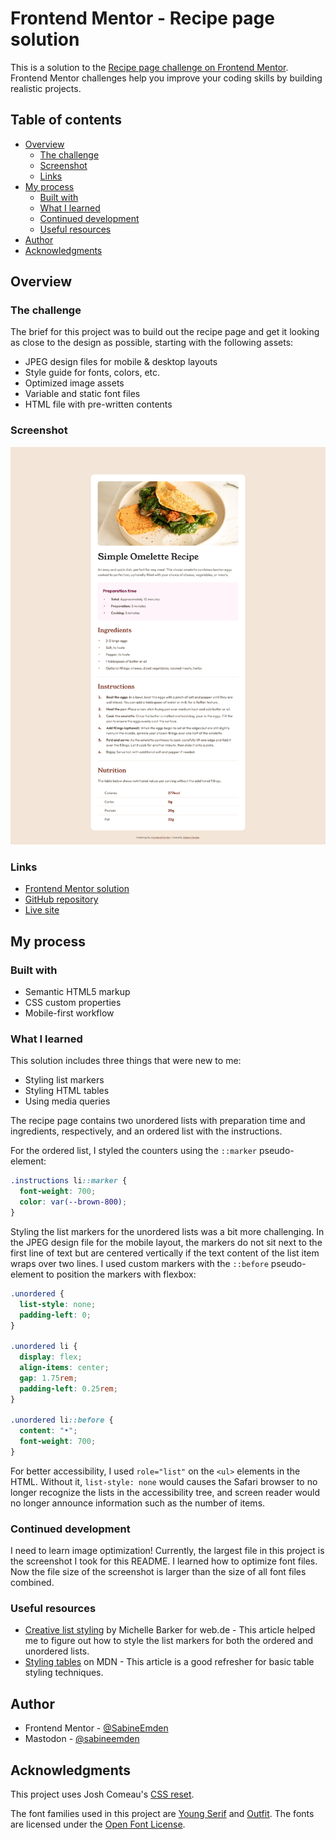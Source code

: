 # Frontend Mentor - Recipe page solution

This is a solution to the [Recipe page challenge on Frontend Mentor](https://www.frontendmentor.io/challenges/recipe-page-KiTsR8QQKm). Frontend Mentor challenges help you improve your coding skills by building realistic projects.

## Table of contents

- [Overview](#overview)
  - [The challenge](#the-challenge)
  - [Screenshot](#screenshot)
  - [Links](#links)
- [My process](#my-process)
  - [Built with](#built-with)
  - [What I learned](#what-i-learned)
  - [Continued development](#continued-development)
  - [Useful resources](#useful-resources)
- [Author](#author)
- [Acknowledgments](#acknowledgments)

## Overview

### The challenge

The brief for this project was to build out the recipe page and get it looking as close to the design as possible, starting with the following assets:

- JPEG design files for mobile & desktop layouts
- Style guide for fonts, colors, etc.
- Optimized image assets
- Variable and static font files
- HTML file with pre-written contents

### Screenshot

![](./screenshot.png)

### Links

- [Frontend Mentor solution](https://www.frontendmentor.io/solutions/recipe-page-with-custom-list-markers-vFoBeEZe5Z)
- [GitHub repository](https://github.com/SabineEmden/fm-recipe-page)
- [Live site](https://sabineemden.github.io/fm-recipe-page/)

## My process

### Built with

- Semantic HTML5 markup
- CSS custom properties
- Mobile-first workflow

### What I learned

This solution includes three things that were new to me:

- Styling list markers
- Styling HTML tables
- Using media queries

The recipe page contains two unordered lists with preparation time and ingredients, respectively, and an ordered list with the instructions.

For the ordered list, I styled the counters using the `::marker` pseudo-element:

```css
.instructions li::marker {
  font-weight: 700;
  color: var(--brown-800);
}
```

Styling the list markers for the unordered lists was a bit more challenging. In the JPEG design file for the mobile layout, the markers do not sit next to the first line of text but are centered vertically if the text content of the list item wraps over two lines. I used custom markers with the `::before` pseudo-element to position the markers with flexbox:

```css
.unordered {
  list-style: none;
  padding-left: 0;
}

.unordered li {
  display: flex;
  align-items: center;
  gap: 1.75rem;
  padding-left: 0.25rem;
}

.unordered li::before {
  content: "•";
  font-weight: 700;
}
```

For better accessibility, I used `role="list"` on the `<ul>` elements in the HTML. Without it, `list-style: none` would causes the Safari browser to no longer recognize the lists in the accessibility tree, and screen reader would no longer announce information such as the number of items.

### Continued development

I need to learn image optimization! Currently, the largest file in this project is the screenshot I took for this README. I learned how to optimize font files. Now the file size of the screenshot is larger than the size of all font files combined.

### Useful resources

- [Creative list styling](https://web.dev/articles/creative-list-styling) by Michelle Barker for web.de - This article helped me to figure out how to style the list markers for both the ordered and unordered lists.
- [Styling tables](https://developer.mozilla.org/en-US/docs/Learn/CSS/Building_blocks/Styling_tables) on MDN - This article is a good refresher for basic table styling techniques.

## Author

- Frontend Mentor - [@SabineEmden](https://www.frontendmentor.io/profile/SabineEmden)
- Mastodon - [@sabineemden](https://mastodon.online/@sabineemden)

## Acknowledgments

This project uses Josh Comeau's [CSS reset](https://www.joshwcomeau.com/css/custom-css-reset/).

The font families used in this project are [Young Serif](https://fonts.google.com/specimen/Young+Serif) and [Outfit](https://fonts.google.com/specimen/Outfit). The fonts are licensed under the [Open Font License](https://openfontlicense.org).

